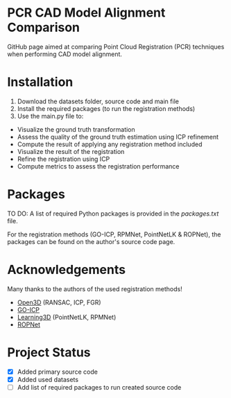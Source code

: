# PCR CAD Model Alignment Comparison

GitHub page aimed at comparing Point Cloud Registration (PCR) techniques when performing CAD model alignment. 

# Installation
1. Download the datasets folder, source code and main file
2. Install the required packages (to run the registration methods)
3. Use the main.py file to:
  -  Visualize the ground truth transformation
  -  Assess the quality of the ground truth estimation using ICP refinement
  -  Compute the result of applying any registration method included
  -  Visualize the result of the registration
  -  Refine the registration using ICP
  -  Compute metrics to assess the registration performance 

# Packages
TO DO: A list of required Python packages is provided in the _packages.txt_ file. 

For the registration methods (GO-ICP, RPMNet, PointNetLK & ROPNet), the packages can be found on the author's source code page.

# Acknowledgements 
Many thanks to the authors of the used registration methods!
- [Open3D](http://www.open3d.org/) (RANSAC, ICP, FGR)
- [GO-ICP](https://github.com/aalavandhaann/go-icp_cython.git)
- [Learning3D](https://github.com/vinits5/learning3d.git) (PointNetLK, RPMNet)
- [ROPNet](https://github.com/zhulf0804/ROPNet.git)

# Project Status
- [x] Added primary source code
- [x] Added used datasets
- [ ] Add list of required packages to run created source code
